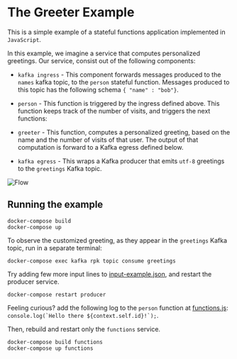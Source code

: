 # The Greeter Example

This is a simple example of a stateful functions application implemented in `JavaScript`.

In this example, we imagine a service that computes personalized greetings.
Our service, consist out of the following components:

* `kafka ingress` - This component forwards messages produced to the `names` kafka topic,
to the `person` stateful function. Messages produced to this topic has the following
schema `{ "name" : "bob"}`.

* `person` - This function is triggered by the ingress defined above.
This function keeps track of the number of visits, and triggers the next functions:

* `greeter` - This function, computes a personalized greeting, based on the name and the number
of visits of that user. The output of that computation is forward to a Kafka egress defined below.

* `kafka egress` - This wraps a Kafka producer that emits `utf-8` greetings to the `greetings` Kafka topic.


![Flow](arch.png "Flow")

## Running the example

```
docker-compose build
docker-compose up
```

To observe the customized greeting, as they appear in the `greetings` Kafka topic, run in a separate terminal:

```
docker-compose exec kafka rpk topic consume greetings
```

Try adding few more input lines to [input-example.json](input-example.json), and restart
the producer service.

```
docker-compose restart producer
```

Feeling curious? add the following log to the `person` function at [functions.js](functions.js):
```console.log(`Hello there ${context.self.id}!`);```.

Then, rebuild and restart only the `functions` service.

```
docker-compose build functions
docker-compose up functions
```
